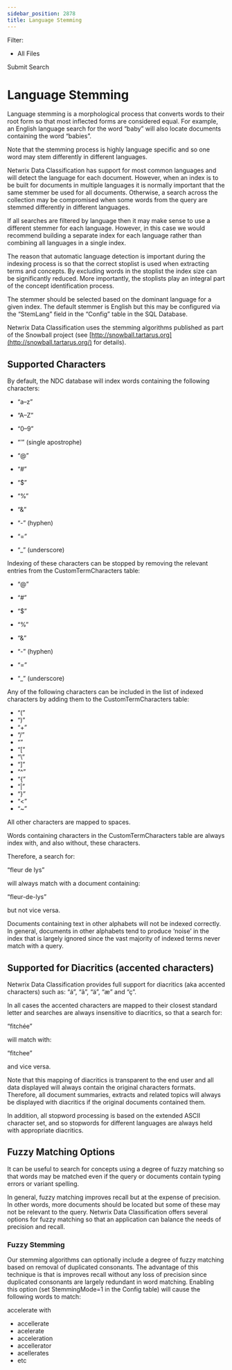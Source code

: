 ```yaml
---
sidebar_position: 2878
title: Language Stemming
---
```


Filter: 

* All Files

Submit Search

# Language Stemming

Language stemming is a morphological process that converts words to their root form so that most inflected forms are considered equal. For example, an English language search for the word “baby” will also locate documents containing the word “babies”.

Note that the stemming process is highly language specific and so one word may stem differently in different languages.

Netwrix Data Classification has support for most common languages and will detect the language for each document. However, when an index is to be built for documents in multiple languages it is normally important that the same stemmer be used for all documents. Otherwise, a search across the collection may be compromised when some words from the query are stemmed differently in different languages.

If all searches are filtered by language then it may make sense to use a different stemmer for each language. However, in this case we would recommend building a separate index for each language rather than combining all languages in a single index.

The reason that automatic language detection is important during the indexing process is so that the correct stoplist is used when extracting terms and concepts. By excluding words in the stoplist the index size can be significantly reduced. More importantly, the stoplists play an integral part of the concept identification process.

The stemmer should be selected based on the dominant language for a given index. The default stemmer is English but this may be configured via the “StemLang” field in the “Config” table in the SQL Database.

Netwrix Data Classification uses the stemming algorithms published as part of the Snowball project (see [http://snowball.tartarus.org](http://snowball.tartarus.org/) for details).

## Supported Characters

By default, the NDC database will index words containing the following characters:

* “a–z”
* “A–Z”
* “0–9”
* “’” (single apostrophe)
* “@”
* “#”
* “$”
* “%”
* “&”

* “-” (hyphen)
* “=”
* “\_” (underscore)

Indexing of these characters can be stopped by removing the relevant entries from the CustomTermCharacters table:

* “@”

* “#”
* “$”
* “%”
* “&”
* “-” (hyphen)
* “=”
* “\_” (underscore)

Any of the following characters can be included in the list of indexed characters by adding them to the CustomTermCharacters table:

* “(”
* “)”
* “+”
* “/”
* “”
* “[”
* “\”
* “]”
* “^”
* “{”
* “|”
* “}”
* “<”
* “~”

All other characters are mapped to spaces.

Words containing characters in the CustomTermCharacters table are always index with, and also without, these characters.

Therefore, a search for:

“fleur de lys”

will always match with a document containing:

“fleur-de-lys”

but not vice versa.

Documents containing text in other alphabets will not be indexed correctly. In general, documents in other alphabets tend to produce ‘noise’ in the index that is largely ignored since the vast majority of indexed terms never match with a query.

## Supported for Diacritics (accented characters)

Netwrix Data Classification provides full support for diacritics (aka accented characters) such as: “á”, “â”, “ä”, “æ” and “ç”.

In all cases the accented characters are mapped to their closest standard letter and searches are always insensitive to diacritics, so that a search for:

“fitchée”

will match with:

“fitchee”

and vice versa.

Note that this mapping of diacritics is transparent to the end user and all data displayed will always contain the original characters formats. Therefore, all document summaries, extracts and related topics will always be displayed with diacritics if the original documents contained them.

In addition, all stopword processing is based on the extended ASCII character set, and so stopwords for different languages are always held with appropriate diacritics.

## Fuzzy Matching Options

It can be useful to search for concepts using a degree of fuzzy matching so that words may be matched even if the query or documents contain typing errors or variant spelling.

In general, fuzzy matching improves recall but at the expense of precision. In other words, more documents should be located but some of these may not be relevant to the query. Netwrix Data Classification offers several options for fuzzy matching so that an application can balance the needs of precision and recall.

### Fuzzy Stemming

Our stemming algorithms can optionally include a degree of fuzzy matching based on removal of duplicated consonants. The advantage of this technique is that is improves recall without any loss of precision since duplicated consonants are largely redundant in word matching. Enabling this option (set StemmingMode=1 in the Config table) will cause the following words to match:

accelerate with

* accellerate
* acelerate
* acceleration
* accellerator
* acellerates
* etc